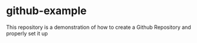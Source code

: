 # github-example
This repository is a demonstration of how  to create a Github Repository and properly set it up

